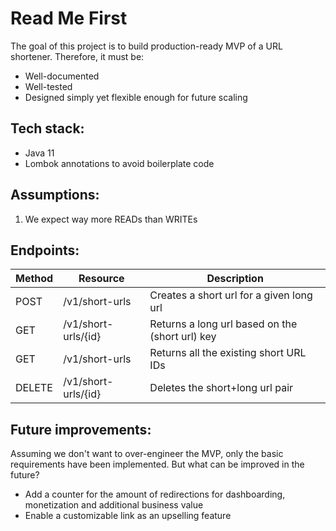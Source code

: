 # Read Me First
The goal of this project is to build production-ready MVP of a URL shortener. Therefore, it must be:
* Well-documented
* Well-tested
* Designed simply yet flexible enough for future scaling

## Tech stack:
* Java 11
* Lombok annotations to avoid boilerplate code

## Assumptions:
1. We expect way more READs than WRITEs

## Endpoints:

| Method | Resource            | Description                                     |
|--------|---------------------|-------------------------------------------------|
| POST   | /v1/short-urls      | Creates a short url for a given long url        |
| GET    | /v1/short-urls/{id} | Returns a long url based on the (short url) key |
| GET    | /v1/short-urls      | Returns all the existing short URL IDs          |
| DELETE | /v1/short-urls/{id} | Deletes the short+long url pair                 |


## Future improvements:
Assuming we don't want to over-engineer the MVP, only the basic requirements have been implemented.
But what can be improved in the future?
* Add a counter for the amount of redirections for dashboarding, monetization and additional business value
* Enable a customizable link as an upselling feature
